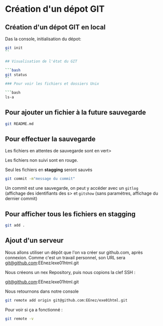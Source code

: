 # Création d'un dépot GIT

## Création d'un dépot GIT en local

Das la console, initialisation du dépot:

```bash
git init
``

## Visualisation de l'état du GIT

```bash
git status
``
### Pour voir les fichiers et dossiers Unix

```bash
ls-a
```

## Pour ajouter un fichier à la future sauvegarde

```bash
git README.md
```

## Pour effectuer la sauvegarde

Les fichiers en attentes de sauvegarde sont en vert>

Les fichiers non suivi sont en rouge.

Seul les fichiers en **stagging** seront sauvés

```bash
git commit -m"message du commit"
```
Un commit est une sauvegarde, on peut y accéder avec un `gitlog` (affichage des identifiants des s> et `gitshow` (sans paramétres, affichage du dernier commit)

## Pour afficher tous les fichiers en stagging

```bash
git add .
```

## Ajout d'un serveur

Nous allons utiliser un dépôt que l'on va créer sur github.com,
après connexion. Comme c'est un travail personnel, son URL sera git@github.com:EEnez/exe01html.git

Nous créeons un nex Repository, puis nous copions la clef SSH :

git@github.com:EEnez/exe01html.git

Nous retournons dans notre console

```bash 
git remote add origin git@github.com:EEnez/exe01html.git
```

Pour voir si ça a fonctionné :

```bash
git remote -v
```

